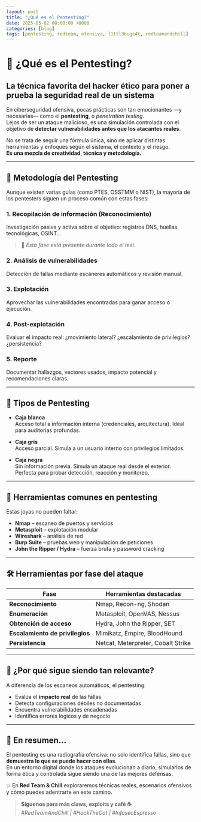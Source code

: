 ```yaml
---
layout: post
title: "¿Qué es el Pentesting?"
date: 2025-05-02 00:00:00 +0000
categories: [blog]
tags: [pentesting, redteam, ofensiva, l1ttl3bugc4t, redteamandchill]
---
```


# 🧨 ¿Qué es el Pentesting?  
## La técnica favorita del hacker ético para poner a prueba la seguridad real de un sistema

En ciberseguridad ofensiva, pocas prácticas son tan emocionantes —y necesarias— como el **pentesting**, o *penetration testing*.  
Lejos de ser un ataque malicioso, es una simulación controlada con el objetivo de **detectar vulnerabilidades antes que los atacantes reales**.

No se trata de seguir una fórmula única, sino de aplicar distintas herramientas y enfoques según el sistema, el contexto y el riesgo.  
**Es una mezcla de creatividad, técnica y metodología.**

---

## 🧭 Metodología del Pentesting

Aunque existen varias guías (como PTES, OSSTMM o NIST), la mayoría de los pentesters siguen un proceso común con estas fases:

### 1. Recopilación de información (Reconocimiento)  
Investigación pasiva y activa sobre el objetivo: registros DNS, huellas tecnológicas, OSINT…  
> 🧠 *Esta fase está presente durante todo el test.*

### 2. Análisis de vulnerabilidades  
Detección de fallas mediante escáneres automáticos y revisión manual.

### 3. Explotación  
Aprovechar las vulnerabilidades encontradas para ganar acceso o ejecución.

### 4. Post-explotación  
Evaluar el impacto real: ¿movimiento lateral? ¿escalamiento de privilegios? ¿persistencia?

### 5. Reporte  
Documentar hallazgos, vectores usados, impacto potencial y recomendaciones claras.

---

## 🧪 Tipos de Pentesting

- **Caja blanca**  
  Acceso total a información interna (credenciales, arquitectura). Ideal para auditorías profundas.

- **Caja gris**  
  Acceso parcial. Simula a un usuario interno con privilegios limitados.

- **Caja negra**  
  Sin información previa. Simula un ataque real desde el exterior.  
  Perfecta para probar detección, reacción y monitoreo.

---

## 🧰 Herramientas comunes en pentesting

Estas joyas no pueden faltar:

- **Nmap** – escaneo de puertos y servicios  
- **Metasploit** – explotación modular  
- **Wireshark** – análisis de red  
- **Burp Suite** – pruebas web y manipulación de peticiones  
- **John the Ripper / Hydra** – fuerza bruta y password cracking

---

## 🛠️ Herramientas por fase del ataque

| Fase                        | Herramientas destacadas                           |
|-----------------------------|---------------------------------------------------|
| **Reconocimiento**          | Nmap, Recon-ng, Shodan                           |
| **Enumeración**             | Metasploit, OpenVAS, Nessus                      |
| **Obtención de acceso**     | Hydra, John the Ripper, SET                      |
| **Escalamiento de privilegios** | Mimikatz, Empire, BloodHound              |
| **Persistencia**            | Netcat, Meterpreter, Cobalt Strike               |

---

## 🚨 ¿Por qué sigue siendo tan relevante?

A diferencia de los escaneos automáticos, el pentesting:

- Evalúa el **impacto real** de las fallas  
- Detecta configuraciones débiles no documentadas  
- Encuentra vulnerabilidades encadenadas  
- Identifica errores lógicos y de negocio

---

## 🐾 En resumen…

El pentesting es una radiografía ofensiva: no solo identifica fallas, sino que **demuestra lo que se puede hacer con ellas**.  
En un entorno digital donde los ataques evolucionan a diario, simularlos de forma ética y controlada sigue siendo una de las mejores defensas.

💥 En **Red Team & Chill** exploraremos técnicas reales, escenarios ofensivos y cómo puedes adentrarte en este camino.

> **Síguenos para más claws, exploits y café ☕**  
> *#RedTeamAndChill | #HackTheCat | #InfosecEspresso*
